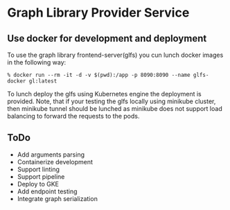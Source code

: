 # Graph Library Provider Service

## Use docker for development and deployment

To use the graph library frontend-server(glfs) you cun lunch docker images in the following way:

```
% docker run --rm -it -d -v $(pwd):/app -p 8090:8090 --name glfs-docker gl:latest
```

To lunch deploy the glfs using Kubernetes engine the deployment is provided.
Note, that if your testing the glfs locally using minikube cluster, then minikube tunnel should be lunched
as minikube does not support load balancing to forward the requests to the pods.

## ToDo

- Add arguments parsing
- Containerize development
- Support linting
- Support pipeline
- Deploy to GKE
- Add endpoint testing
- Integrate graph serialization
